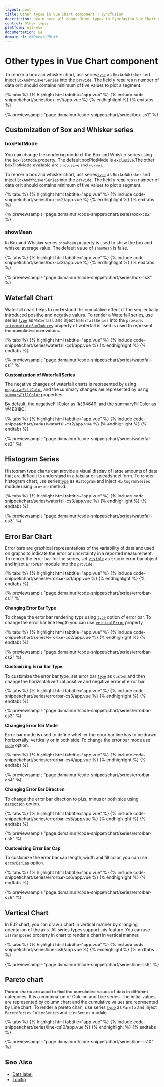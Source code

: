 ```yaml
---
layout: post
title: Other types in Vue Chart component | Syncfusion
description: Learn here all about Other types in Syncfusion Vue Chart component of Syncfusion Essential JS 2 and more.
control: Other types 
platform: ej2-vue
documentation: ug
domainurl: ##DomainURL##
---
```


<!-- markdownlint-disable MD036 -->

# Other types in Vue Chart component

To render a box and whisker chart, use series[`type`](https://ej2.syncfusion.com/vue/documentation/api/chart/series/#type) as `BoxAndWhisker` and inject
`BoxAndWhiskerSeries` into the `provide`. The field y requires n number of data or it should contains minimum of five values to plot a segment.
>
{% tabs %}
{% highlight html tabtitle="app.vue" %}
{% include code-snippet/chart/series/box-cs1/app.vue %}
{% endhighlight %}
{% endtabs %}
        
{% previewsample "page.domainurl/code-snippet/chart/series/box-cs1" %}

## Customization of Box and Whisker series

### boxPlotMode

You can change the rendering mode of the Box and Whisker series using the `boxPlotMode` property. The default boxPlotMode is `exclusive`.The other boxPlotMode available are `inclusive` and `normal`.

To render a box and whisker chart, use series[`type`](https://ej2.syncfusion.com/vue/documentation/api/chart/series/#type) as `BoxAndWhisker` and inject `BoxAndWhiskerSeries` into the `provide`. The field y requires n number of data or it
should contains minimum of five values to plot a segment.
>
{% tabs %}
{% highlight html tabtitle="app.vue" %}
{% include code-snippet/chart/series/box-cs2/app.vue %}
{% endhighlight %}
{% endtabs %}
        
{% previewsample "page.domainurl/code-snippet/chart/series/box-cs2" %}

### showMean

In Box and Whisker series `showMean` property is used to show the box and whisker average value. The default value of `showMean` is false.

{% tabs %}
{% highlight html tabtitle="app.vue" %}
{% include code-snippet/chart/series/box-cs3/app.vue %}
{% endhighlight %}
{% endtabs %}
        
{% previewsample "page.domainurl/code-snippet/chart/series/box-cs3" %}

## Waterfall Chart

Waterfall chart helps to understand the cumulative effect of the sequentially introduced positive and negative values. To render a Waterfall series, use series [`type`](api-seriesDirective.html#type-any) as `Waterfall` and inject `WaterfallSeries` into the `provide`. [`intermediateSumIndexes`](https://ej2.syncfusion.com/vue/documentation/api-seriesDirective.html#intermediateSumIndexes-any) property of waterfall is used is used to represent the cumulative sum values.

{% tabs %}
{% highlight html tabtitle="app.vue" %}
{% include code-snippet/chart/series/waterfall-cs1/app.vue %}
{% endhighlight %}
{% endtabs %}
        
{% previewsample "page.domainurl/code-snippet/chart/series/waterfall-cs1" %}

**Customization of Waterfall Series**

The negative changes of waterfall charts is represented by using [`negativeFillColor`](https://ej2.syncfusion.com/vue/documentation/api/chart/series/#negativefillcolor) and the summary changes are represented by using [`summaryFillColor`](https://ej2.syncfusion.com/vue/documentation/api/chart/series/#summaryfillcolor) properties.

By default, the negativeFillColor as ‘#E94649’ and the summaryFillColor as ‘#4E81BC’.

{% tabs %}
{% highlight html tabtitle="app.vue" %}
{% include code-snippet/chart/series/waterfall-cs2/app.vue %}
{% endhighlight %}
{% endtabs %}
        
{% previewsample "page.domainurl/code-snippet/chart/series/waterfall-cs2" %}

## Histogram Series

Histogram type charts can provide a visual display of large amounts of data that are difficult to understand in a tabular or spreadsheet form. To render histogram chart, use series[`type`](https://ej2.syncfusion.com/vue/documentation/api/chart/series/#type) as `Histogram` and inject `HistogramSeries` module using `provide` method.

{% tabs %}
{% highlight html tabtitle="app.vue" %}
{% include code-snippet/chart/series/waterfall-cs3/app.vue %}
{% endhighlight %}
{% endtabs %}
        
{% previewsample "page.domainurl/code-snippet/chart/series/waterfall-cs3" %}

## Error Bar Chart

Error bars are graphical representations of the variability of data and used on graphs to indicate the error or uncertainty in a reported measurement. To render the error bar for the series, set [`visible`](https://ej2.syncfusion.com/vue/documentation/api/chart/series/#visible) as `true` in error bar object and inject `ErrorBar` module into the `provide`.

{% tabs %}
{% highlight html tabtitle="app.vue" %}
{% include code-snippet/chart/series/errorbar-cs1/app.vue %}
{% endhighlight %}
{% endtabs %}
        
{% previewsample "page.domainurl/code-snippet/chart/series/errorbar-cs1" %}

**Changing Error Bar Type**

To change the error bar rendering type using [`type`](https://ej2.syncfusion.com/vue/documentation/api/chart/series/#visible) option of error bar. To change the error bar line length you can use [`verticalError`](https://ej2.syncfusion.com/vue/documentation/api/chart/errorBarSettings/) property.

{% tabs %}
{% highlight html tabtitle="app.vue" %}
{% include code-snippet/chart/series/errorbar-cs2/app.vue %}
{% endhighlight %}
{% endtabs %}
        
{% previewsample "page.domainurl/code-snippet/chart/series/errorbar-cs2" %}

**Customizing Error Bar Type**

To customize the error bar type, set error bar [`type`](https://ej2.syncfusion.com/vue/documentation/api/chart/errorBarSettings/#type) as `Custom` and  then change the horizontal/vertical positive and negative error of error bar.

{% tabs %}
{% highlight html tabtitle="app.vue" %}
{% include code-snippet/chart/series/errorbar-cs3/app.vue %}
{% endhighlight %}
{% endtabs %}
        
{% previewsample "page.domainurl/code-snippet/chart/series/errorbar-cs3" %}

**Changing Error Bar Mode**

Error bar mode is used to define whether the error bar line has to be drawn horizontally, vertically or in both side. To change the error bar mode use [`mode`](https://ej2.syncfusion.com/vue/documentation/api/chart/errorBarSettings/#mode) option.

{% tabs %}
{% highlight html tabtitle="app.vue" %}
{% include code-snippet/chart/series/errorbar-cs4/app.vue %}
{% endhighlight %}
{% endtabs %}
        
{% previewsample "page.domainurl/code-snippet/chart/series/errorbar-cs4" %}

**Changing Error Bar Direction**

To change the error bar direction to plus, minus or both side using [`direction`](https://ej2.syncfusion.com/vue/documentation/api/chart/errorBarSettings/#direction) option.

{% tabs %}
{% highlight html tabtitle="app.vue" %}
{% include code-snippet/chart/series/errorbar-cs5/app.vue %}
{% endhighlight %}
{% endtabs %}
        
{% previewsample "page.domainurl/code-snippet/chart/series/errorbar-cs5" %}

**Customizing Error Bar Cap**

To customize the error bar cap length, width and fill color, you can use [`errorBarCap`](https://ej2.syncfusion.com/vue/documentation/api/chart/errorBarSettings/#errorbarcap) option.

{% tabs %}
{% highlight html tabtitle="app.vue" %}
{% include code-snippet/chart/series/errorbar-cs6/app.vue %}
{% endhighlight %}
{% endtabs %}
        
{% previewsample "page.domainurl/code-snippet/chart/series/errorbar-cs6" %}

## Vertical Chart

In EJ2 chart, you can draw a chart in vertical manner by changing orientation of the axis. All series types support this feature. You can use `isTransposed` property in chart to render a chart in vertical manner.

{% tabs %}
{% highlight html tabtitle="app.vue" %}
{% include code-snippet/chart/series/line-cs9/app.vue %}
{% endhighlight %}
{% endtabs %}
        
{% previewsample "page.domainurl/code-snippet/chart/series/line-cs9" %}

## Pareto chart

Pareto charts are used to find the cumulative values of data in different categories. It is a combination of Column and Line series. The initial values are represented by column chart and the cumulative values are represented by Line chart. To render a pareto chart, use series [`type`](https://ej2.syncfusion.com/vue/documentation/api/chart/errorBarSettings/#type) as `Pareto` and inject `ParetoSeries` `ColumnSeries` and  `LineSeries` module.

{% tabs %}
{% highlight html tabtitle="app.vue" %}
{% include code-snippet/chart/series/line-cs10/app.vue %}
{% endhighlight %}
{% endtabs %}
        
{% previewsample "page.domainurl/code-snippet/chart/series/line-cs10" %}

## See Also

* [Data label](./data-labels.md)
* [Tooltip](./tool-tip.md)
